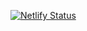 [![Netlify Status](https://api.netlify.com/api/v1/badges/5359b72d-837d-45cd-90d6-aba151ddcdcc/deploy-status)](https://app.netlify.com/sites/mildsoulsstudio/deploys)